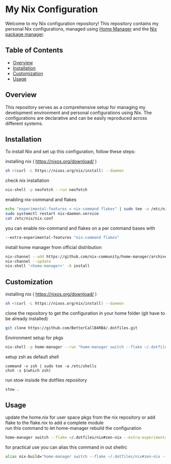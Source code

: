 # My Nix Configuration

Welcome to my Nix configuration repository! This repository contains my personal Nix configurations, managed using [Home Manager](https://github.com/nix-community/home-manager) and the [Nix package manager](https://nixos.org/nix/).

## Table of Contents

- [Overview](#overview)
- [Installation](#installation)
- [Customization](#customization)
- [Usage](#usage)


## Overview

This repository serves as a comprehensive setup for managing my development environment and personal configurations using Nix. The configurations are declarative and can be easily reproduced across different systems.

## Installation

To install Nix and set up this configuration, follow these steps:

installing nix ( https://nixos.org/download/ )
```bash
sh <(curl -L https://nixos.org/nix/install) --daemon
```

check nix installation
```bash
nix-shell -p neofetch --run neofetch
```

enabling nix-command and flakes 
```bash
echo "experimental-features = nix-command flakes" | sudo tee -a /etc/nix/nix.conf
sudo systemctl restart nix-daemon.service
cat /etc/nix/nix.conf
```

you can enable nix-command and flakes on a per command bases with 
```bash
--extra-experimental-features "nix-command flakes"
```

install home manager from official distribution
```bash
nix-channel --add https://github.com/nix-community/home-manager/archive/master.tar.gz home-manager
nix-channel --update
nix-shell '<home-manager>' -A install
```

## Customization

installing nix ( https://nixos.org/download/ )
```bash
sh <(curl -L https://nixos.org/nix/install) --daemon
```

clone the repository to get the configuration in your home folder (git have to be already installed)
```bash
git clone https://github.com/BetterCallB4RB4/.dotfiles.git
```

Environment setup for pkgs
```bash
nix-shell -p home-manager --run "home-manager switch --flake ~/.dotfiles/nix#zen-nix --extra-experimental-features 'nix-command flakes' --impure"
```

setup zsh as default shell 
```
command -v zsh | sudo tee -a /etc/shells
chsh -s $(which zsh)
```

run stow insisde the dotfiles repository
```bash
stow .
```

## Usage

update the home.nix for user space pkgs from the nix repository or add flake to the flake.nix to add a complete module<br>
run this command to let home-manager rebuild the configuration
```bash
home-manager switch --flake ~/.dotfiles/nix#zen-nix --extra-experimental-features "nix-command flakes" --impure
```

for practical use you can alias this command in out shellrc
```bash
alias nix-build="home-manager switch --flake ~/.dotfiles/nix#zen-nix --extra-experimental-features 'nix-command flakes' --impure"
```
